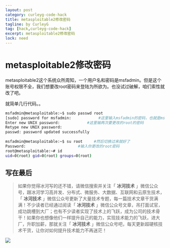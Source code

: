 ```yaml
---
layout: post
category: curleyg-code-hack
title: metasploitable2修改密码
tagline: by CurleyG
tag: [hack,curleyg-code-hack]
excerpt: metasploitable2修改密码
lock: need
---
```


# metasploitable2修改密码

metasploitable2这个系统众所周知，一个用户名和密码是msfadmin。但是这个账号权限不全，我们想要改root密码来登陆为所欲为。也没试过破解，咱们索性就改了吧。

就简单几行代码。。

```bash
msfadmin@metasploitable:~$ sudo passwd root
[sudo] password for msfadmin:            #这里输入msfadmin的密码，也就是msfadmin
Enter new UNIX password:            #这里输两次要更改的root的密码
Retype new UNIX password:
passwd: password updated successfully
 
msfadmin@metasploitable:~$ su root     #然后切换过来就好了
Password:                       #输入你更改的root密码
root@metasploitable:~# id
uid=0(root) gid=0(root) groups=0(root)
```


## 写在最后

> 如果你觉得冰河写的还不错，请微信搜索并关注「 **冰河技术** 」微信公众号，跟冰河学习高并发、分布式、微服务、大数据、互联网和云原生技术，「 **冰河技术** 」微信公众号更新了大量技术专题，每一篇技术文章干货满满！不少读者已经通过阅读「 **冰河技术** 」微信公众号文章，吊打面试官，成功跳槽到大厂；也有不少读者实现了技术上的飞跃，成为公司的技术骨干！如果你也想像他们一样提升自己的能力，实现技术能力的飞跃，进大厂，升职加薪，那就关注「 **冰河技术** 」微信公众号吧，每天更新超硬核技术干货，让你对如何提升技术能力不再迷茫！


![](https://img-blog.csdnimg.cn/20200906013715889.png)
